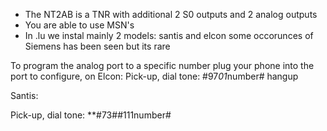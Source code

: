 * The NT2AB is a TNR with additional 2 S0 outputs and 2 analog outputs
* You are able to use MSN's
* In .lu we instal mainly 2 models: santis and elcon some occorunces of Siemens has been seen but its rare

To program the analog port to a specific number plug your phone into the port to configure, on Elcon:
Pick-up, dial tone: #97*01*number# hangup

Santis:

Pick-up, dial tone: **#73##111number#
